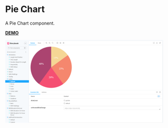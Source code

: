 
# Pie Chart
A Pie Chart component.

__[DEMO](https://tanyaignatenko.github.io/pie-chart/stories)__

![App demo](src/stories/img/demo.png)
